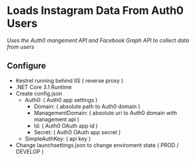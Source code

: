 # Loads Instagram Data From Auth0 Users
_Uses the Auth0 mangement API and Facebook Graph API to collect data from users_
## Configure
* Kestrel running behind IIS ( reverse proxy )
* .NET Core 3.1 Runtime
* Create config.json
  * Auth0: ( Auth0 app settings )
    * Domain: ( absolute path to Auth0 domain )
    * ManagementDomain: ( absolute uri to Auth0 domain with management api )
    * Id: ( Auth0 OAuth app id )
    * Secret: ( Auth0 OAuth app secret )
   * SimpleAuthKey: ( api key )
* Change launchsettings.json to change enviroment state ( PROD / DEVELOP )
